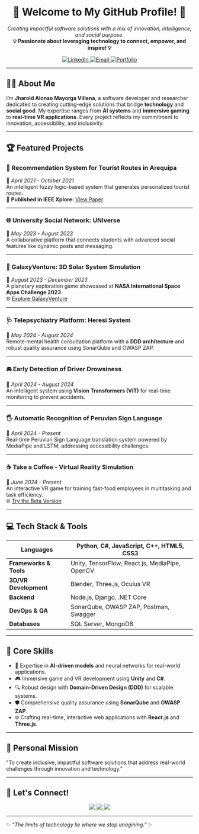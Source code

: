 <h1 align="center">🌟 Welcome to My GitHub Profile! 🌟</h1>

<p align="center">
  <i>Creating impactful software solutions with a mix of innovation, intelligence, and social purpose.</i><br>
  <b>💡 Passionate about leveraging technology to connect, empower, and inspire! 💡</b>
</p>

<p align="center">
    <a href="https://www.linkedin.com/in/jharold-mayorga">
        <img src="https://img.shields.io/badge/LinkedIn-0077B5?style=for-the-badge&logo=linkedin&logoColor=white" alt="LinkedIn" />
    </a>
    <a href="mailto:jmayorgav@unsa.edu.pe">
        <img src="https://img.shields.io/badge/Email-D14836?style=for-the-badge&logo=gmail&logoColor=white" alt="Email" />
    </a>
    <a href="https://mayogadev.github.io/">
        <img src="https://img.shields.io/badge/Portfolio-FD4B5C?style=for-the-badge&logo=google-chrome&logoColor=white" alt="Portfolio" />
    </a>
</p>

---

## 🧑‍💻 About Me
I’m **Jharold Alonso Mayorga Villena**, a software developer and researcher dedicated to creating cutting-edge solutions that bridge **technology** and **social good**. My expertise ranges from **AI systems** and **immersive gaming** to **real-time VR applications**. Every project reflects my commitment to innovation, accessibility, and inclusivity.

---

## 🏆 Featured Projects

### 📍 Recommendation System for Tourist Routes in Arequipa  
📅 *April 2021 - October 2021*  
An intelligent fuzzy logic-based system that generates personalized tourist routes.  
🔗 **Published in IEEE Xplore:** [View Paper](https://doi.org/10.1109/Colcom56784.2022.10107831)  

---

### 🌐 University Social Network: UNIverse  
📅 *May 2023 - August 2023*  
A collaborative platform that connects students with advanced social features like dynamic posts and messaging.

---

### 🚀 GalaxyVenture: 3D Solar System Simulation  
📅 *August 2023 - December 2023*  
A planetary exploration game showcased at **NASA International Space Apps Challenge 2023**.  
🌐 [Explore GalaxyVenture](https://mayogadev.github.io/GalaxyVenture/)  

---

### 🩺 Telepsychiatry Platform: Heresi System  
📅 *May 2024 - August 2024*  
Remote mental health consultation platform with a **DDD architecture** and robust quality assurance using SonarQube and OWASP ZAP.

---

### 🚘 Early Detection of Driver Drowsiness  
📅 *April 2024 - August 2024*  
An intelligent system using **Vision Transformers (ViT)** for real-time monitoring to prevent accidents.

---

### 🖐️ Automatic Recognition of Peruvian Sign Language  
📅 *April 2024 - Present*  
Real-time Peruvian Sign Language translation system powered by MediaPipe and LSTM, addressing accessibility challenges.

---

### ☕ Take a Coffee - Virtual Reality Simulation  
📅 *June 2024 - Present*  
An interactive VR game for training fast-food employees in multitasking and task efficiency.  
🌐 [Try the Beta Version](https://mayogadev.github.io/Take-a-Coffe/)  

---

## 💻 Tech Stack & Tools

| **Languages**           | Python, C#, JavaScript, C++, HTML5, CSS3  |
|--------------------------|------------------------------------------|
| **Frameworks & Tools**   | Unity, TensorFlow, React.js, MediaPipe, OpenCV |
| **3D/VR Development**    | Blender, Three.js, Oculus VR             |
| **Backend**              | Node.js, Django, .NET Core              |
| **DevOps & QA**          | SonarQube, OWASP ZAP, Postman, Swagger   |
| **Databases**            | SQL Server, MongoDB                     |

---

## 🎯 Core Skills

- 🧠 Expertise in **AI-driven models** and neural networks for real-world applications.  
- 🎮 Immersive game and VR development using **Unity** and **C#**.  
- 🔍 Robust design with **Domain-Driven Design (DDD)** for scalable systems.  
- 🛡️ Comprehensive quality assurance using **SonarQube** and **OWASP ZAP**.  
- 🌐 Crafting real-time, interactive web applications with **React.js** and **Three.js**.

---

## 🌟 Personal Mission
"To create inclusive, impactful software solutions that address real-world challenges through innovation and technology."

---

## 🔗 Let's Connect!
<p align="center">
    <a href="https://www.linkedin.com/in/jharold-mayorga">
        <img src="https://img.shields.io/badge/LinkedIn-0A66C2?style=for-the-badge&logo=linkedin&logoColor=white" />
    </a>
    <a href="mailto:jmayorgav@unsa.edu.pe">
        <img src="https://img.shields.io/badge/Email-D14836?style=for-the-badge&logo=gmail&logoColor=white" />
    </a>
    <a href="https://mayogadev.github.io/">
        <img src="https://img.shields.io/badge/Portfolio-FD4B5C?style=for-the-badge&logo=google-chrome&logoColor=white" />
    </a>
</p>

---

✨ *“The limits of technology lie where we stop imagining.”* ✨
